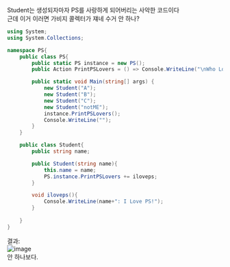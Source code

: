 Student는 생성되자마자 PS를 사랑하게 되어버리는 사악한 코드이다   
근데 이거 이러면 가비지 콜렉터가 쟤네 수거 안 하나?

```c#
using System;
using System.Collections;

namespace PS{
    public class PS{
        public static PS instance = new PS();
        public Action PrintPSLovers = () => Console.WriteLine("\nWho Love PS?\n");

        public static void Main(string[] args) {
            new Student("A");
            new Student("B");
            new Student("C");
            new Student("notME");
            instance.PrintPSLovers();
            Console.WriteLine("");
        }
    }

    public class Student{
        public string name;

        public Student(string name){
            this.name = name;
            PS.instance.PrintPSLovers += iloveps;
        }

        void iloveps(){
            Console.WriteLine(name+": I Love PS!");
        }
        
    }
}
```
결과:   
![image](https://github.com/isc10120/king14-assignment/assets/112538487/5275a25b-4af2-4c73-987f-304283518778)   
안 하나보다.
